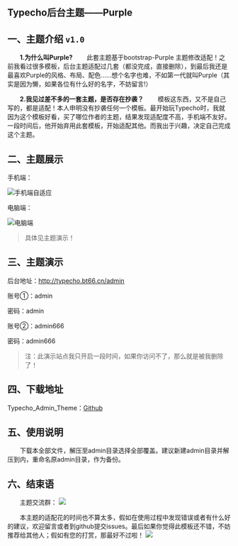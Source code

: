 ## Typecho后台主题——Purple

一、主题介绍 `v1.0`
------

&emsp;&emsp;**1.为什么叫Purple?**
&emsp;&emsp;此套主题基于bootstrap-Purple 主题修改适配！之前我看过很多模板，后台主题适配过几套（都没完成，直接删除），到最后我还是最喜欢Purple的风格、布局、配色......想个名字也难，不如第一代就叫Purple（其实是因为懒，如果各位有什么好的名字，不妨留言!）

&emsp;&emsp;**2.我见过差不多的一套主题，是否存在抄袭？**
&emsp;&emsp;模板这东西，又不是自己写的，都是适配！本人申明没有抄袭任何一个模板。最开始玩Typecho时，我就因为这个模板好看，买了哪位作者的主题，结果发现适配度不高，手机端不友好。一段时间后，他开始弃用此套模板，开始适配其他。而我出于兴趣，决定自己完成这个主题。

二、主题展示
------

手机端：

![手机端自适应](http://img.bt66.cn/blog3-1.png)

电脑端：

![电脑端](http://img.bt66.cn/blog3-2.png)



> 具体见主题演示！

三、主题演示
------

后台地址：http://typecho.bt66.cn/admin

账号①：admin

密码：admin

账号②：admin666

密码：admin666

> 注：此演示站点我只开启一段时间，如果你访问不了，那么就是被我删除了！


四、下载地址
------

Typecho_Admin_Theme：[Github](https://github.com/yn-zxj/Typecho_Admin_Theme)

五、使用说明
------

&emsp;&emsp;下载本全部文件，解压至admin目录选择全部覆盖。建议新建admin目录并解压到内，重命名原admin目录，作为备份。

六、结束语
-----
&emsp;&emsp;主题交流群：
![](http://img.bt66.cn/blogpurple.png)

&emsp;&emsp;本主题的适配花的时间也不算太多，假如在使用过程中发现错误或者有什么好的建议，欢迎留言或者到github提交issues。最后如果你觉得此模板还不错，不妨推荐给其他人；假如有您的打赏，那最好不过啦！ 
![](http://img.bt66.cn/blogsk.png)